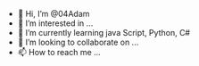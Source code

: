 - 👋 Hi, I’m @04Adam
- 👀 I’m interested in ...
- 🌱 I’m currently learning java Script, Python, C#
- 💞️ I’m looking to collaborate on ...
- 📫 How to reach me ...

<!---
04Adam/04Adam is a ✨ special ✨ repository because its `README.md` (this file) appears on your GitHub profile.
You can click the Preview link to take a look at your changes.
--->
